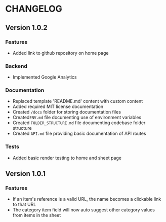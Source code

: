 # CHANGELOG

<!-- VERSION CHANGELOG TEMPLATE -->
<!--
## Version *VERSION NUMBER*

### Features
* new/altered features *

### Backend
* non user-facing stuff *

### Bug Fixes
* bug fixes *

### Documentation
* changes to documentation *
-->

## Version 1.0.2

### Features

- Added link to github repository on home page

### Backend

- Implemented Google Analytics

### Documentation

- Replaced template 'README.md' content with custom content
- Added required MIT license documentation
- Created `/docs` folder for storing documentation files
- Created`ENV.md` file documenting use of environment variables
- Created `FOLDER_STRUCTURE.md` file documenting codebase folder structure
- Created `API.md` file providing basic documentation of API routes

### Tests

- Added basic render testing to home and sheet page

## Version 1.0.1

### Features

- If an item's reference is a valid URL, the name becomes a clickable link to that URL
- The category item field will now auto suggest other category values from items in the sheet
